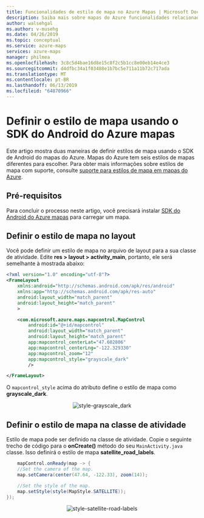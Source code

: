 ```yaml
---
title: Funcionalidades de estilo de mapa no Azure Mapas | Microsoft Docs
description: Saiba mais sobre mapas do Azure funcionalidades relacionadas de estilo para o SDK do Android.
author: walsehgal
ms.author: v-musehg
ms.date: 04/26/2019
ms.topic: conceptual
ms.service: azure-maps
services: azure-maps
manager: philmea
ms.openlocfilehash: 3c8c5d4bae16d8e15c8f2c5b1cc8e00eb14e4ce3
ms.sourcegitcommit: d4dfbc34a1f03488e1b7bc5e711a11b72c717ada
ms.translationtype: MT
ms.contentlocale: pt-BR
ms.lasthandoff: 06/13/2019
ms.locfileid: "64870966"
---
```

# <a name="set-map-style-using-azure-maps-android-sdk"></a>Definir o estilo de mapa usando o SDK do Android do Azure mapas

Este artigo mostra duas maneiras de definir estilos de mapa usando o SDK de Android do mapas do Azure. Mapas do Azure tem seis estilos de mapas diferentes para escolher. Para obter mais informações sobre estilos de mapa com suporte, consulte [suporte para estilos de mapa em mapas do Azure](./supported-map-styles.md).


## <a name="prerequisites"></a>Pré-requisitos

Para concluir o processo neste artigo, você precisará instalar [SDK do Android do Azure mapas](https://docs.microsoft.com/azure/azure-maps/how-to-use-android-map-control-library) para carregar um mapa.


## <a name="set-map-style-in-the-layout"></a>Definir o estilo de mapa no layout

Você pode definir um estilo de mapa no arquivo de layout para a sua classe de atividade. Edite **res > layout > activity_main**, portanto, ele será semelhante à mostrada abaixo:

```XML
<?xml version="1.0" encoding="utf-8"?>
<FrameLayout
    xmlns:android="http://schemas.android.com/apk/res/android"
    xmlns:app="http://schemas.android.com/apk/res-auto"
    android:layout_width="match_parent"
    android:layout_height="match_parent"
    >

    <com.microsoft.azure.maps.mapcontrol.MapControl
        android:id="@+id/mapcontrol"
        android:layout_width="match_parent"
        android:layout_height="match_parent"
        app:mapcontrol_centerLat="47.602806"
        app:mapcontrol_centerLng="-122.329330"
        app:mapcontrol_zoom="12"
        app:mapcontrol_style="grayscale_dark"
        />

</FrameLayout>
```

O `mapcontrol_style` acima do atributo define o estilo de mapa como **grayscale_dark**. 

<center>

![style-grayscale_dark](./media/set-android-map-styles/grayscale-dark.png)</center>

## <a name="set-map-style-in-the-activity-class"></a>Definir o estilo de mapa na classe de atividade

Estilo de mapa pode ser definido na classe de atividade. Copie o seguinte trecho de código para o **onCreate()** método do seu `MainActivity.java` classe. Isso definirá o estilo de mapa **satellite_road_labels**.

```Java
    mapControl.onReady(map -> {
    //Set the camera of the map.
    map.setCamera(center(47.64, -122.33), zoom(14));

    //Set the style of the map.
    map.setStyle(style(MapStyle.SATELLITE));
});
```

<center>

![style-satellite-road-labels](./media/set-android-map-styles/satellite-road-labels.png)</center>